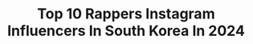 ---
title: Top 10 Rappers Instagram Influencers In South Korea In 2024
description: >-
  Find top rappers Instagram influencers in South Korea in 2024. Most popular hashtags: #rapper #model #thealbum #artist.
platform: Instagram
hits: 8
text_top: Analyze the top-rated Instagram accounts on inBeat.
text_bottom: Our database aggregates 8 Instagram influencers like this in South Korea for you to collaborate.
profiles:
  - username: "temgongju"
    fullname: >-
      Esther Gongju Tham 탬공주  ᴛᴇᴍ
    bio: >-
      God’s daughter✝️ Oli’s mommy❤️ Rapper// Singer 🎤 LA, CA ➡️Tianjin, CN ➡️Seoul, KR ➡️📍Dallas, TX Positive Vibes Only💎
    location: "South Korea"
    followers: 21805
    engagement: 774
    commentsToLikes: 0.018898
    id: ck15tss55jpn10i1974pvwe1c
    verified: false
    hashtags: ""
  - username: "wuyifan.daily"
    fullname: >-
      KrisWu ,Meigeni's HERO "K.W" 💦
    bio: >-
      @kriswu updates 🔹International Pop sensation 🔹Model,Actor,Singer,Song writer,Rapper,Racer 🔹Born: 1990.11.06, Chinese-Canadian 🔷 ©® To Rightful Owners
    location: "South Korea"
    followers: 137582
    engagement: 201
    commentsToLikes: 0.008133
    id: ck0w00wfkbu6f0i19w8n17ljn
    verified: false
    hashtags: "#model, #suho, #lay, #luhan"
  - username: "stageslayerjennie"
    fullname: >-
      ONLY FOR JENNIE
    bio: >-
      | Fan account for @jennierubyjane 🦋 | |Main rapper, lead vocalist and center of BLACKPINK |
    location: "South Korea"
    followers: 11010
    engagement: 1366
    commentsToLikes: 0.031672
    id: ck0u0s4s4ut070i195xn30fr0
    verified: false
    hashtags: "#jenniefancam, #weloveyounini, #wewantrapperjennie, #jennieace"
  - username: "iceyesee"
    fullname: >-
      IC - Music Creator
    bio: >-
      📱+150k on TikTok @iceyesee 🎵 I want to make you discover Electro Pop Music with Oriental Influences 🎶 👇🏽New Single « Douceur, Couleur, Chaleur »🔊
    location: "South Korea"
    followers: 10389
    engagement: 511
    commentsToLikes: 0.104110
    id: ck9hd0ra9noa20j780wt943mk
    verified: false
    hashtags: "#spotifyartist, #popsinger, #deezermusic, #musicproducing"
  - username: "seanl_reckless"
    fullname: >-
      💥 $E🔺N  L / 션엘
    bio: >-
      🇰🇷 Hiphop / Artist / Trapporean
    location: "South Korea"
    followers: 5811
    engagement: 936
    commentsToLikes: 0.033793
    id: ck5cjpsrfv8er0i11h6i46cln
    verified: false
    hashtags: "#trapporean, #hiphop, #fashion, #korean"
  - username: "yejin_jung0415"
    fullname: >-
      丁藝振 YENATA
    bio: >-
      '나는 내가 없어서 남의 그림자를 훔쳐 입었다.' कर्म l can't stop love. I want endless love. 💟☮️🕉
    location: "South Korea"
    followers: 8223
    engagement: 324
    commentsToLikes: 0.013944
    id: ck5btjq3jg3630i111dxsexg5
    verified: false
    hashtags: "#photogram, #fotografia, #film, #portraitphotography"
  - username: "jennierubyqueenjane"
    fullname: >-
      Ｋｉｍ Ｊｅｎｎｉｅ
    bio: >-
      ♡ ྀ𝑲𝒊𝒎 𝑱𝒆𝒏𝒏𝒊𝒆 𝙩𝙝𝙚 𝙖𝙘𝙚 𝙤𝙛 𝙠𝙥𝙤𝙥༄ ┊🕸༑ 🕷࿐ྂ。𝓉𝒽𝒶𝓃𝓀𝓈 𝒻𝑜𝓇 𝟚𝟚𝕂🖤˚ ♡ ྀ #사랑해 𝓷𝓲𝓷𝓲 𝓫𝓮𝓪𝓻༉‧₊˚✧ Dm for paid promo🖇 @jennierubyqueenjane2
    location: "South Korea"
    followers: 22127
    engagement: 3292
    commentsToLikes: 0.003967
    id: ckf5ksdren47b0j23cc5m9axe
    verified: false
    hashtags: "#rose, #parkchaeyoung, #nini, #jennierubyjane"
  - username: "solars_fiance"
    fullname: >-
      Solar’s Fiance
    bio: >-
      MAMAMOO FAN ACCOUNT! Admins: [SF] & [JZY] Let’s gogo, bebe! 🇰🇷♥️🏳️‍🌈 (Cred to respective owners) FOLLOW @solarkeem STREAM AYA 👇
    location: "South Korea"
    followers: 11306
    engagement: 1094
    commentsToLikes: 0.012327
    id: ck0tuw7038y2x0i19x514ny70
    verified: false
    hashtags: "#mamamoowheein, #mamammoohwasa, #hipmamamoo, #moonbyulmamamoo"
---